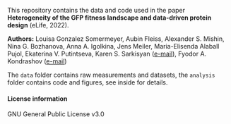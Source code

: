 This repository contains the data and code used in the paper **Heterogeneity of the GFP fitness landscape and data-driven protein design** (eLife, 2022).

**Authors:** Louisa Gonzalez Somermeyer, Aubin Fleiss, Alexander S. Mishin, Nina G. Bozhanova, Anna A. Igolkina, Jens Meiler, Maria-Elisenda Alaball Pujol, Ekaterina V. Putintseva, Karen S. Sarkisyan ([e-mail](mailto:k.sarkisyan@imperial.ac.uk)), Fyodor A. Kondrashov ([e-mail](mailto:fyodor.kondrashov@ist.ac.at))

The `data` folder contains raw measurements and datasets, the `analysis` folder contains code and figures, see inside for details.


#### License information

GNU General Public License v3.0